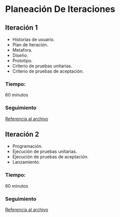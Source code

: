 # Planeación De Iteraciones
## Iteración 1

- Historias de usuario.
- Plan de Iteración.
- Metafora.
- Diseño.
- Prototipo.
- Criterio de pruebas unitarias.
- Criterio de pruebas de aceptación.
### Tiempo: 
  60 minutos
### Seguimiento
[Referencia al archivo](.vscode/vscode-kanban.json)  

## Iteración 2
- Programación.
- Ejecución de pruebas unitarias.
- Ejecución de pruebas de aceptación.
- Lanzamiento.
### Tiempo: 
  60 minutos
### Seguimiento
[Referencia al archivo](.vscode/vscode-kanban2.json) 